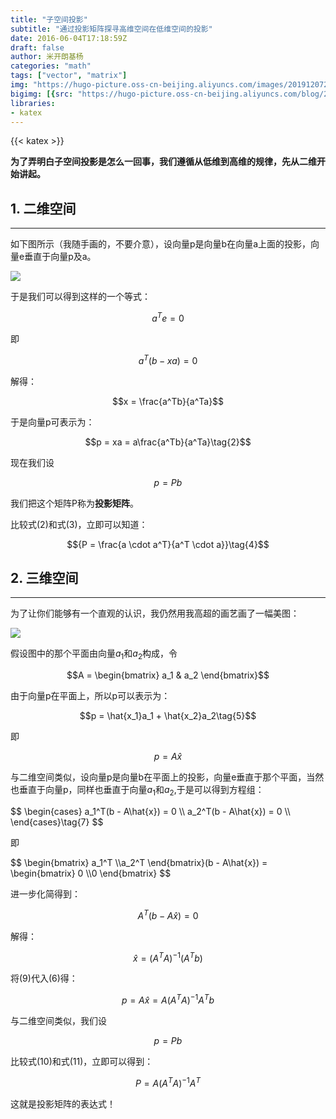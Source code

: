 ```yaml
---
title: "子空间投影"
subtitle: "通过投影矩阵探寻高维空间在低维空间的投影"
date: 2016-06-04T17:18:59Z
draft: false 
author: 米开朗基杨
categories: "math"
tags: ["vector", "matrix"]
img: "https://hugo-picture.oss-cn-beijing.aliyuncs.com/images/20191207222759.png"
bigimg: [{src: "https://hugo-picture.oss-cn-beijing.aliyuncs.com/blog/2019-04-27-080627.jpg"}]
libraries:
- katex
---
```


{{< katex >}}

**为了弄明白子空间投影是怎么一回事，我们遵循从低维到高维的规律，先从二维开始讲起。**

## 1. 二维空间

------

如下图所示（我随手画的，不要介意），设向量p是向量b在向量a上面的投影，向量e垂直于向量p及a。

![](https://images.icloudnative.io/uPic/1.png)

于是我们可以得到这样的一个等式：

$$ a^Te = 0 $$

即

$$a^T(b-xa) = 0\tag{1}$$

解得：

$$x = \frac{a^Tb}{a^Ta}$$

于是向量p可表示为：

$$p = xa = a\frac{a^Tb}{a^Ta}\tag{2}$$

现在我们设

$$p = Pb\tag{3}$$

我们把这个矩阵P称为**投影矩阵**。

比较式(2)和式(3)，立即可以知道：

$${P = \frac{a \cdot a^T}{a^T \cdot a}}\tag{4}$$

## 2. 三维空间
------

为了让你们能够有一个直观的认识，我仍然用我高超的画艺画了一幅美图：

![](https://images.icloudnative.io/uPic/3.png)

假设图中的那个平面由向量$a_1$和$a_2$构成，令

$$A = \begin{bmatrix} a_1 & a_2 \end{bmatrix}$$

由于向量p在平面上，所以p可以表示为：

$$p = \hat{x_1}a_1 + \hat{x_2}a_2\tag{5}$$

即

$$p = A\hat{x}\tag{6}$$

与二维空间类似，设向量p是向量b在平面上的投影，向量e垂直于那个平面，当然也垂直于向量p，同样也垂直于向量$a_1$和$a_2$,于是可以得到方程组：

<p>
$$
\begin{cases}
a_1^T(b - A\hat{x}) = 0 \\
a_2^T(b - A\hat{x}) = 0 \\
\end{cases}\tag{7}
$$
</p>

即

<p>
$$
\begin{bmatrix} a_1^T \\a_2^T \end{bmatrix}(b - A\hat{x}) = \begin{bmatrix} 0 \\0 \end{bmatrix}
$$
</p>

进一步化简得到：

$$A^T(b - A\hat{x}) = 0\tag{8}$$

解得：

$$\hat{x} = (A^TA)^{-1}(A^Tb)\tag{9}$$

将(9)代入(6)得：

$$p = A\hat{x} = A(A^TA)^{-1}A^Tb\tag{10}$$

与二维空间类似，我们设

$$p = Pb\tag{11}$$

比较式(10)和式(11)，立即可以得到：

$${P = A(A^TA)^{-1}A^T}\tag{12}$$

这就是投影矩阵的表达式！
